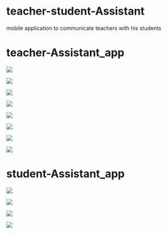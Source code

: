 # teacher-student-Assistant
mobile application to communicate teachers with his students 


# teacher-Assistant_app

![](images/1.0.PNG)

![](images/1.1.PNG)

![](images/1.2.PNG)

![](images/1.3.PNG)

![](images/1.4.PNG)

![](images/1.5.PNG)

![](images/1.7.PNG)

![](images/1.8.PNG)

# student-Assistant_app

![](images/2.1.PNG)

![](images/2.2.PNG)

![](images/2.3.PNG)

![](images/2.4.PNG)
